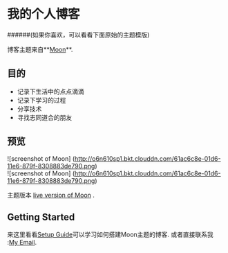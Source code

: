 # 我的个人博客
    
######(如果你喜欢，可以看看下面原始的主题模版)

 博客主题来自**[Moon](http://taylantatli.github.io/Moon)**.

## 目的

* 记录下生活中的点点滴滴
* 记录下学习的过程
* 分享技术
* 寻找志同道合的朋友

## 预览

![screenshot of Moon]
(http://o6n610sp1.bkt.clouddn.com/61ac6c8e-01d6-11e6-879f-8308883de790.png)    
![screenshot of Moon]
(http://o6n610sp1.bkt.clouddn.com/61ac6c8e-01d6-11e6-879f-8308883de790.png)

主题版本 [live version of Moon](http://taylantatli.github.io/Moon) .

## Getting Started

来这里看看[Setup Guide](http://taylantatli.me/Moon/moon-theme/)可以学习如何搭建Moon主题的博客.
或者直接联系我 :[My Email](lsl1107050213@hotmail.com).

